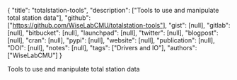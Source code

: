 {
  "title": "totalstation-tools",
  "description": ["Tools to use and manipulate total station data"],
  "github": ["https://github.com/WiseLabCMU/totalstation-tools"],
  "gist": [null],
  "gitlab": [null],
  "bitbucket": [null],
  "launchpad": [null],
  "twitter": [null],
  "blogpost": [null],
  "cran": [null],
  "pypi": [null],
  "website": [null],
  "publication": [null],
  "DOI": [null],
  "notes": [null],
  "tags": ["Drivers and IO"],
  "authors": ["WiseLabCMU"]
}

<!-- Generated by csv2md.R – do not edit by hand -->

Tools to use and manipulate total station data